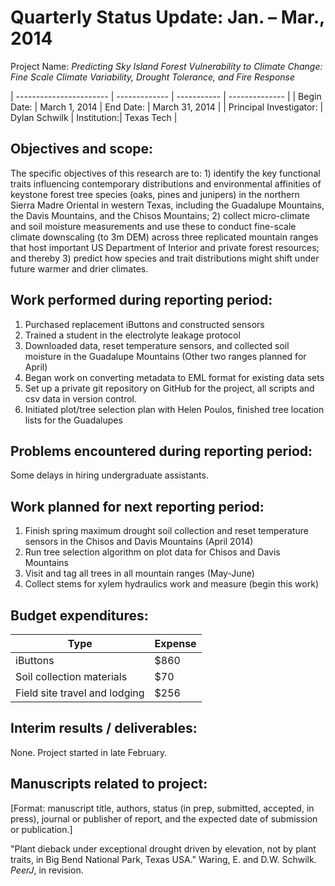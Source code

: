 Quarterly Status Update:	Jan. – Mar., 2014
=============================================

Project Name:  *Predicting Sky Island Forest Vulnerability to Climate Change: Fine Scale Climate Variability, Drought Tolerance, and Fire Response*

| ----------------------- | ------------- | ----------- | -------------- |
| Begin Date:             | March 1, 2014 |  End Date:  | March 31, 2014 |
| Principal Investigator: | Dylan Schwilk | Institution:| Texas Tech     |


## Objectives and scope: ##

The specific objectives of this research are to: 1) identify the key functional traits influencing contemporary distributions and environmental affinities of keystone forest tree species (oaks, pines and junipers) in the northern Sierra Madre Oriental in western Texas, including the Guadalupe Mountains, the Davis Mountains, and the Chisos Mountains; 2) collect micro-climate and soil moisture measurements and use these to conduct fine-scale climate downscaling (to 3m DEM) across three replicated mountain ranges that host important US Department of Interior and private forest resources; and thereby 3) predict how species and trait distributions might shift under future warmer and drier climates.

## Work performed during reporting period: ##
 
1. Purchased replacement iButtons and constructed sensors
2. Trained a student in the electrolyte leakage protocol
3. Downloaded data, reset temperature sensors, and collected soil moisture in the Guadalupe Mountains (Other two ranges planned for April)
4. Began work on converting metadata to EML format for existing data sets
5. Set up a private git repository on GitHub for the project, all scripts and csv data in version control.
6. Initiated plot/tree selection plan with Helen Poulos, finished tree location lists for the Guadalupes

## Problems encountered during reporting period: ##

Some delays in hiring undergraduate assistants.

## Work planned for next reporting period: ##

1. Finish spring maximum drought soil collection and reset temperature sensors in the Chisos and Davis Mountains (April 2014)
2. Run tree selection algorithm on plot data for Chisos and Davis Mountains
3. Visit and tag all trees in all mountain ranges (May-June)
4. Collect stems for xylem hydraulics work and measure (begin this work)
 
## Budget expenditures: ##

|     Type                      | Expense |
| ----------------------------- | ------- |
| iButtons                      | $860    |
| Soil collection materials     |  $70    |
| Field site travel and lodging | $256    |

 
## Interim results / deliverables: ##

None. Project started in late February.
  
## Manuscripts related to project: ##

[Format: manuscript title, authors, status (in prep, submitted, accepted, in press), journal or publisher of report, and the expected date of submission or publication.]

"Plant dieback under exceptional drought driven by elevation, not by plant traits, in Big Bend National Park, Texas USA." Waring, E. and D.W. Schwilk. *PeerJ*, in revision.


